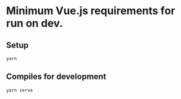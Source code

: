 # Minimum Vue.js requirements for run on dev.

## Setup
```
yarn
```

## Compiles for development
```
yarn serve
```


